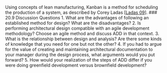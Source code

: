 Using concepts of lean manufacturing, Kanban is a method for scheduling the production of a system, as described by Corey Ladas [[Ladas 09](ref01.xhtml#ref_157)]. ### 20.9 Discussion Questions 1. What are the advantages of following an established method for design? What are the disadvantages? 2. Is performing architectural design compatible with an agile development methodology? Choose an agile method and discuss ADD in that context. 3. What is the relationship between design and analysis? Are there some kinds of knowledge that you need for one but not the other? 4. If you had to argue for the value of creating and maintaining architectural documentation to your manager during the design process, what arguments would you put forward? 5. How would your realization of the steps of ADD differ if you were doing greenfield development versus brownfield development?